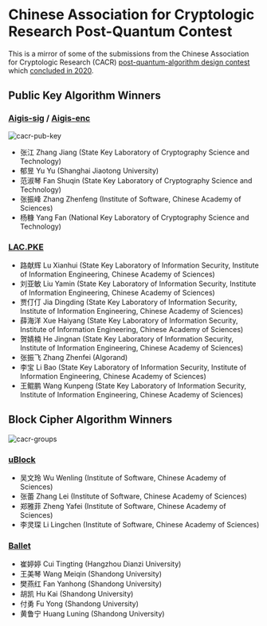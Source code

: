 # Chinese Association for Cryptologic Research Post-Quantum Contest

This is a mirror of some of the submissions from the Chinese Association for Cryptologic Research (CACR) 
[post-quantum-algorithm design contest](https://sfjs.cacrnet.org.cn/site/content/309.html) which [concluded in 2020](https://www.cacrnet.org.cn/site/content/854.html).

## Public Key Algorithm Winners

### [Aigis-sig](https://github.com/sweis/carc-pq-contest/files/9537596/aigis-sig.pdf) / [Aigis-enc](https://github.com/sweis/carc-pq-contest/files/9537622/aigis-enc.pdf)

![cacr-pub-key](https://user-images.githubusercontent.com/408767/189405073-eb94706c-2bf0-4d9d-ba53-fb69635648f6.png)

* 张江 Zhang Jiang (State Key Laboratory of Cryptography Science and Technology)
* 郁昱 Yu Yu (Shanghai Jiaotong University)
* 范淑琴 Fan Shuqin (State Key Laboratory of Cryptography Science and Technology)
* 张振峰 Zhang Zhenfeng (Institute of Software, Chinese Academy of Sciences)
* 杨糠 Yang Fan (National Key Laboratory of Cryptography Science and Technology)

### [LAC.PKE](https://github.com/sweis/carc-pq-contest/files/9537402/LAC.PKE.pdf)

* 路献辉 Lu Xianhui (State Key Laboratory of Information Security, Institute of Information Engineering, Chinese Academy of Sciences)
* 刘亚敏 Liu Yamin (State Key Laboratory of Information Security, Institute of Information Engineering, Chinese Academy of Sciences)
* 贾仃仃 Jia Dingding (State Key Laboratory of Information Security, Institute of Information Engineering, Chinese Academy of Sciences)
* 薛海洋 Xue Haiyang (State Key Laboratory of Information Security, Institute of Information Engineering, Chinese Academy of Sciences)
* 贺婧楠 He Jingnan (State Key Laboratory of Information Security, Institute of Information Engineering, Chinese Academy of Sciences)
* 张振飞 Zhang Zhenfei (Algorand)
* 李宝 Li Bao (State Key Laboratory of Information Security, Institute of Information Engineering, Chinese Academy of Sciences)
* 王鲲鹏 Wang Kunpeng (State Key Laboratory of Information Security, Institute of Information Engineering, Chinese Academy of Sciences)

## Block Cipher Algorithm Winners
![cacr-groups](https://user-images.githubusercontent.com/408767/189405119-574a7a08-e7dd-4bc0-a4d5-751b2ed431e7.png)

### [uBlock](https://github.com/sweis/carc-pq-contest/files/9537422/uBlock.pdf)

* 吴文玲 Wu Wenling (Institute of Software, Chinese Academy of Sciences)
* 张蕾 Zhang Lei (Institute of Software, Chinese Academy of Sciences)
* 郑雅菲 Zheng Yafei (Institute of Software, Chinese Academy of Sciences)
* 李灵琛 Li Lingchen (Institute of Software, Chinese Academy of Sciences)

### [Ballet](https://github.com/sweis/carc-pq-contest/files/9537613/ballet.pdf)

* 崔婷婷 Cui Tingting (Hangzhou Dianzi University)
* 王美琴 Wang Meiqin (Shandong University)
* 樊燕红 Fan Yanhong (Shandong University)
* 胡凯 Hu Kai (Shandong University)
* 付勇 Fu Yong (Shandong University)
* 黄鲁宁 Huang Luning (Shandong University)
